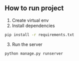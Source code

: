## How to run project

1. Create virtual env
2. Install dependencies
```bash
pip install -r requirements.txt
```
3. Run the server
```bash
python manage.py runserver
```
